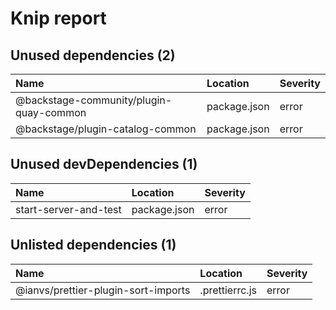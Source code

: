 # Knip report

## Unused dependencies (2)

| Name                                    | Location     | Severity |
| :-------------------------------------- | :----------- | :------- |
| @backstage-community/plugin-quay-common | package.json | error    |
| @backstage/plugin-catalog-common        | package.json | error    |

## Unused devDependencies (1)

| Name                  | Location     | Severity |
| :-------------------- | :----------- | :------- |
| start-server-and-test | package.json | error    |

## Unlisted dependencies (1)

| Name                                | Location       | Severity |
| :---------------------------------- | :------------- | :------- |
| @ianvs/prettier-plugin-sort-imports | .prettierrc.js | error    |
